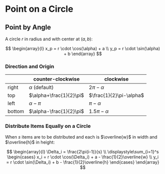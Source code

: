 # Point on a Circle

## Point by Angle

A circle $r$ in radius and with center at $(a,b)$:

$$
\begin{array}{l}
 x_p = r \cdot \cos(\alpha) + a
 \\
 y_p = r \cdot \sin(\alpha) + b
\end{array}
$$

### Direction and Origin

| | counter-clockwise | clockwise |
|--|--|--|
| right | $\alpha$ (default) | $2\pi-\alpha$ |
| top | $\alpha+\frac{1}{2}\pi$ | $\frac{1}{2}\pi-\alpha$ |
| left | $\alpha-\pi$ | $\pi-\alpha$ |
| bottom | $\alpha-\frac{1}{2}\pi$ | $1.5\pi-\alpha$ |

### Distribute Items Equally on a Circle

When $s$ items are to be distributed and each is $\overline{w}$ in width and $\overline{h}$ in height:

$$
\begin{array}{l}
\Delta_i = \frac{2\pi(i-1)}{s}
\\
\displaystyle\sum_{i=1}^s \begin{cases}
 x_i = r \cdot \cos(\Delta_i) + a - \frac{1}{2}\overline{w}
 \\
 y_i = r \cdot \sin(\Delta_i) + b - \frac{1}{2}\overline{h}
\end{cases}
\end{array}
$$
